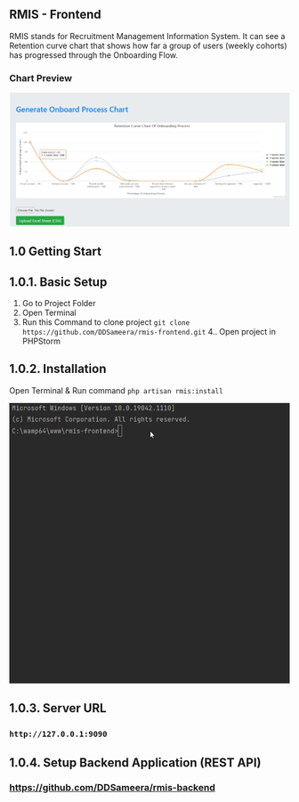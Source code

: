 ## RMIS - Frontend

RMIS stands for Recruitment Management Information System. It can see a Retention curve chart that shows how far a group of users (weekly cohorts) has progressed through the Onboarding Flow.

### Chart Preview
<img src="https://raw.githubusercontent.com/DDSameera/rmis-frontend/master/public/assets/img/screen.png"/>

## 1.0 Getting Start

## 1.0.1. Basic Setup

1. Go to Project Folder
2. Open Terminal
3. Run this Command to clone project
   `git clone https://github.com/DDSameera/rmis-frontend.git`
4.. Open project in PHPStorm 

## 1.0.2. Installation

Open Terminal & Run command ``php artisan rmis:install``

<img alt="Command_Practice" src="https://raw.githubusercontent.com/DDSameera/rmis-frontend/master/public/assets/img/rmis_setup..gif"/>

## 1.0.3. Server URL

### ``http://127.0.0.1:9090``

## 1.0.4. Setup Backend Application (REST API)

### https://github.com/DDSameera/rmis-backend